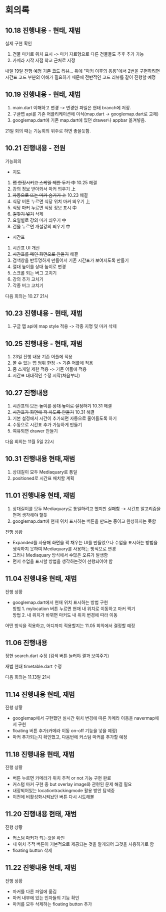 # 회의록


## 10.18 진행내용 - 현태, 재범

실제 구현 확인
1. 건물 마커로 위치 표시 -> 마커 자료형으로 다른 건물들도 추후 추가 가능
2. 카메라 시작 지점 학교 근처로 지정

내일 19일 진행 예정
기존 코드 리뷰... 위에 "마커 이후의 응용"에서 2번을 구현하려면 시간표 코드 부분의 이해가 필요하기 때문에
전반적인 코드 리뷰를 같이 진행할 예정

## 10.19 진행내용 - 현태, 재범

1. main.dart 이해하고 변경 -> 변경한 파일은 현태 branch에 저장.
2. 구글맵 api를 기존 어플리케이션에 이식(map.dart -> googlemap.dart로 교체)
3. googlemap.dart에 기존 map.dart에 있던 drawer나 appbar 옮겨넣음.

21일 회의 때는 기능회의 위주로 하면 좋을듯함.

## 10.21 진행내용 - 전원

기능회의
- 지도
1. ~~맵 한정시키고 스케일 제한 두기 中~~ 10.25 해결
2. 강의 정보 받아와서 마커 띄우기 上
3. ~~자동으로 뜨는 마커 숨기기 上~~ 10.23 해결
4. 식당 버튼 누르면 식당 위치 마커 띄우기 上
5. 식당 마커 누르면 식당 정보 표시 中
6. ~~길찾기 넣기~~ 삭제
7. 요일별로 강의 마커 띄우기 中
8. 건물 누르면 개설강의 띄우기 中

- 시간표
1. 시간표 UI 개선
2. ~~시간표를 메인 화면으로 만들기~~ 해결
3. 검색창을 반투명하게 만들어서 기존 시간표가 보여지도록 만들기
4. 절대 높이를 상대 높이로 변경
5. 스크롤 되는 버그 고치기
6. 강의 추가 고치기
7. 각종 버그 고치기

다음 회의는 10.27 21시

## 10.23 진행내용 - 현태, 재범

1. 구글 맵 api에 map style 적용 -> 각종 지명 및 마커 삭제

## 10.25 진행내용 - 현태, 재범

1. 23일 진행 내용 기존 어플에 적용
2. 볼 수 있는 맵 범위 한정 -> 기존 어플에 적용
3. 줌 스케일 제한 적용 -> 기존 어플에 적용
4. 시간표 대대적인 수정 시작(처음부터)

## 10.27 진행내용

1. ~~시간표의 모든 높이를 상대 높이로 설정하기~~ 10.31 해결
2. ~~시간표가 화면에 꽉 차도록 만들기~~ 10.31 해결
3. 기본 설정에서 시간이 추가되면 자동으로 줄어들도록 하기
4. 수동으로 시간표 추가 가능하게 만들기
5. 여유되면 drawer 만들기

다음 회의는 11월 5일 22시

## 10.31 진행내용 현태,재범

1. 상대길이 모두 Mediaquary로 통일
2. positioned로 시간표 배치할 계획

## 11.01 진행내용 현태, 재범

1. 상대길이를 모두 Mediaquary로 통일하려고 했지만 실패함 -> 시간표 알고리즘을 먼저 생각해야 할듯
2. googlemap.dart에 현재 위치 표시하는 버튼을 만드는 중이고 완성하지는 못함

진행 상황
- Expanded를 사용해 화면을 꽉 채우는 UI를 만들었으나 수업을 표시하는 방법을 생각하지 못하여 Mediaquary를 사용하는 방식으로 변경
- 그러나 Mediaquary 방식에서 수많은 오류가 발생함
- 먼저 수업을 표시할 방법을 생각하는것이 선행되어야 함

## 11.04 진행내용 현태, 재범

진행 상황
- googlemap.dart에서 현재 위치 표시하는 방법 구현  
방법 1. mylocation 버튼 누르면 현재 내 위치로 이동하고 마커 찍기  
방법 2. 내 위치가 바뀌면 마커도 내 위치 변경에 따라 이동  


어떤 방식을 적용하고, 어디까지 적용할지는 11.05 회의에서 결정할 예정

## 11.06 진행내용

정현
search.dart 수정 (검색 버튼 눌러야 결과 보여주기)

재범 현태
timetable.dart 수정

다음 회의는 11.13일 21시

## 11.14 진행내용 현태, 재범

진행 상황  
- googlemap에서 구현했던 실시간 위치 변경에 따른 카메라 이동을 navermap에서 구현
- floating 버튼 추가(카메라 이동 on-off 기능을 넣을 예정)
- 마커 추가되는지 확인했고, 다음번에 커스텀 마커를 추가할 예정

## 11.18 진행내용 현태, 재범

진행 상황  
- 버튼 누르면 카메라가 위치 추적 or not 기능 구현 완료
- 커스텀 마커 구현 중 but overlay image와 관련된 문제 해결 필요
- 내장되어있는 locationtrackingmode 활용 방안 탐색중
- 이전에 비활성화시켜놨던 버튼 다시 시도해볼 

## 11.20 진행내용 현태, 재범

진행 상황
- 커스텀 마커가 되는것을 확인
- 내 위치 추적 버튼이 기본적으로 제공되는 것을 알게되어 그것을 사용하기로 함
- floating button 삭제

## 11.22 진행내용 현태, 재범

진행 상황
- 마커를 다른 파일에 옮김
- 마커 내부에 있는 인자들의 기능 확인
- 마커를 모두 삭제하는 floating button 추가
